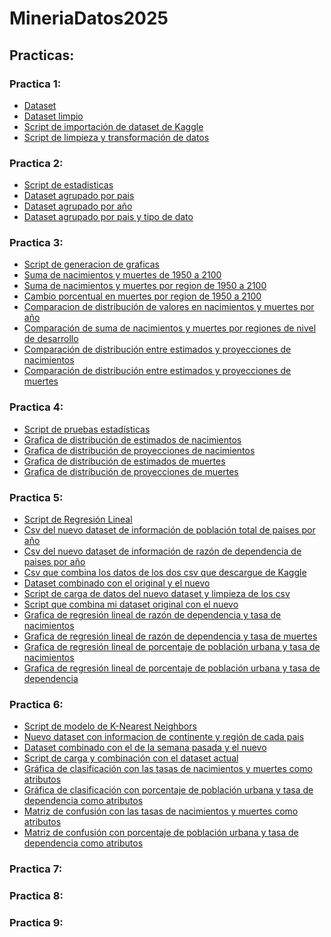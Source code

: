# MineriaDatos2025

## Practicas:
### Practica 1:
- [Dataset](https://github.com/MaurOrtizz/MineriaDatos2025/blob/main/Practica%201/births-and-deaths-projected-to-2100.csv)
- [Dataset limpio](https://github.com/MaurOrtizz/MineriaDatos2025/blob/main/Practica%201/births-and-deaths_cleaned.csv)
- [Script de importación de dataset de Kaggle](https://github.com/MaurOrtizz/MineriaDatos2025/blob/main/Practica%201/DataLoading.py)
- [Script de limpieza y transformación de datos](https://github.com/MaurOrtizz/MineriaDatos2025/blob/main/Practica%201/DataCleaning.py)
### Practica 2:
- [Script de estadisticas](https://github.com/MaurOrtizz/MineriaDatos2025/blob/main/Practica%202/Statistics.py)
- [Dataset agrupado por pais](https://github.com/MaurOrtizz/MineriaDatos2025/blob/main/Practica%202/births-and-deaths-statistics_(Entity).csv)
- [Dataset agrupado por año](https://github.com/MaurOrtizz/MineriaDatos2025/blob/main/Practica%202/births-and-deaths-statistics_(Year).csv)
- [Dataset agrupado por pais y tipo de dato](https://github.com/MaurOrtizz/MineriaDatos2025/blob/main/Practica%202/births-and-deaths-statistics_(Entity_Data_Type).csv)
### Practica 3:
- [Script de generacion de graficas](https://github.com/MaurOrtizz/MineriaDatos2025/blob/main/Practica%202/Graphics.py)
- [Suma de nacimientos y muertes de 1950 a 2100](https://github.com/MaurOrtizz/MineriaDatos2025/blob/main/Practica%203/img/births-and-deaths-over-years.png)
- [Suma de nacimientos y muertes por region de 1950 a 2100](https://github.com/MaurOrtizz/MineriaDatos2025/blob/main/Practica%203/img/births-and-deaths-by-regions.png)
- [Cambio porcentual en muertes por region de 1950 a 2100](https://github.com/MaurOrtizz/MineriaDatos2025/blob/main/Practica%203/img/births-and-deaths-by-regions-yoy.png)
- [Comparacion de distribución de valores en nacimientos y muertes por año](https://github.com/MaurOrtizz/MineriaDatos2025/blob/main/Practica%203/img/births-and-deaths-distribution-boxplot.png)
- [Comparación de suma de nacimientos y muertes por regiones de nivel de desarrollo](https://github.com/MaurOrtizz/MineriaDatos2025/blob/main/Practica%203/img/births-and-deaths-by-income.png)
- [Comparación de distribución entre estimados y proyecciones de nacimientos](https://github.com/MaurOrtizz/MineriaDatos2025/blob/main/Practica%203/img/births-distribution-boxplot-yoy.png)
- [Comparación de distribución entre estimados y proyecciones de muertes](https://github.com/MaurOrtizz/MineriaDatos2025/blob/main/Practica%203/img/deaths-distribution-boxplot-yoy.png)
### Practica 4:
- [Script de pruebas estadísticas](https://github.com/MaurOrtizz/MineriaDatos2025/blob/main/Practica%204/StatisticTests.py)
- [Grafica de distribución de estimados de nacimientos](https://github.com/MaurOrtizz/MineriaDatos2025/blob/main/Practica%204/img/Births_YoY-Estimate-distribution.png)
- [Grafica de distribución de proyecciones de nacimientos](https://github.com/MaurOrtizz/MineriaDatos2025/blob/main/Practica%204/img/Births_YoY-Projection-distribution.png)
- [Grafica de distribución de estimados de muertes](https://github.com/MaurOrtizz/MineriaDatos2025/blob/main/Practica%204/img/Deaths_YoY-Estimate-distribution.png)
- [Grafica de distribución de proyecciones de muertes](https://github.com/MaurOrtizz/MineriaDatos2025/blob/main/Practica%204/img/Deaths_YoY-Projection-distribution.png)
### Practica 5:
- [Script de Regresión Lineal](https://github.com/MaurOrtizz/MineriaDatos2025/blob/main/Practica%205/LinearRegression.py)
- [Csv del nuevo dataset de información de población total de paises por año](https://github.com/MaurOrtizz/MineriaDatos2025/blob/main/Practica%205/datasets/US_PopTotal_20230713030810.csv)
- [Csv del nuevo dataset de información de razón de dependencia de paises por año](https://github.com/MaurOrtizz/MineriaDatos2025/blob/main/Practica%205/datasets/US_PopDependency_20230713030812.csv)
- [Csv que combina los datos de los dos csv que descargue de Kaggle](https://github.com/MaurOrtizz/MineriaDatos2025/blob/main/Practica%205/datasets/PopulationInfo_cleaned.csv)
- [Dataset combinado con el original y el nuevo](https://github.com/MaurOrtizz/MineriaDatos2025/blob/main/Practica%205/datasets/births-and-deaths_joined.csv)
- [Script de carga de datos del nuevo dataset y limpieza de los csv](https://github.com/MaurOrtizz/MineriaDatos2025/blob/main/Practica%205/new_dataset_scripts/NewDatasetLoadingCleaning.py)
- [Script que combina mi dataset original con el nuevo](https://github.com/MaurOrtizz/MineriaDatos2025/blob/main/Practica%205/new_dataset_scripts/DatasetJoin.py)
- [Grafica de regresión lineal de razón de dependencia y tasa de nacimientos](https://github.com/MaurOrtizz/MineriaDatos2025/blob/main/Practica%205/img/Dependency%20Ratio%20(%25)_Birth_Rate_regression.png)
- [Grafica de regresión lineal de razón de dependencia y tasa de muertes](https://github.com/MaurOrtizz/MineriaDatos2025/blob/main/Practica%205/img/Dependency%20Ratio%20(%25)_Death_Rate_regression.png)
- [Grafica de regresión lineal de porcentaje de población urbana y tasa de nacimientos](https://github.com/MaurOrtizz/MineriaDatos2025/blob/main/Practica%205/img/Urban%20Population%20(%25)_Birth_Rate_regression.png)
- [Grafica de regresión lineal de porcentaje de población urbana y tasa de dependencia](https://github.com/MaurOrtizz/MineriaDatos2025/blob/main/Practica%205/img/Urban%20Population%20(%25)_Dependency%20Ratio%20(%25)_regression.png)
### Practica 6:
- [Script de modelo de K-Nearest Neighbors](https://github.com/MaurOrtizz/MineriaDatos2025/blob/main/Practica%206/knn.py)
- [Nuevo dataset con informacion de continente y región de cada pais](https://github.com/MaurOrtizz/MineriaDatos2025/blob/main/Practica%206/datasets/births-and-deaths_continents.csv)
- [Dataset combinado con el de la semana pasada y el nuevo](https://github.com/MaurOrtizz/MineriaDatos2025/blob/main/Practica%206/datasets/continents2.csv)
- [Script de carga y combinación con el dataset actual](https://github.com/MaurOrtizz/MineriaDatos2025/blob/main/Practica%206/new_dataset_scripts/DataLoading&Join.py)
- [Gráfica de clasificación con las tasas de nacimientos y muertes como atributos](https://github.com/MaurOrtizz/MineriaDatos2025/blob/main/Practica%206/img/scatterplot2025-['Birth_Rate',%20'Death_Rate'].png)
- [Gráfica de clasificación con porcentaje de población urbana y tasa de dependencia como atributos](https://github.com/MaurOrtizz/MineriaDatos2025/blob/main/Practica%206/img/scatterplot2025-['Urban%20Population%20(%)',%20'Dependency%20Ratio%20(%)'].png)
- [Matriz de confusión con las tasas de nacimientos y muertes como atributos](https://github.com/MaurOrtizz/MineriaDatos2025/blob/main/Practica%206/img/conf_matrix-['Birth_Rate',%20'Death_Rate'].png)
- [Matriz de confusión con porcentaje de población urbana y tasa de dependencia como atributos](https://github.com/MaurOrtizz/MineriaDatos2025/blob/main/Practica%206/img/conf_matrix-['Urban%20Population%20(%)',%20'Dependency%20Ratio%20(%)'].png)
### Practica 7:
### Practica 8:
### Practica 9:



